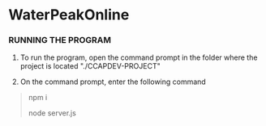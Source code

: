 # WaterPeakOnline

### RUNNING THE PROGRAM
1. To run the program, open the command prompt in the folder where the project is located "./CCAPDEV-PROJECT"

2. On the command prompt, enter the following command
> npm i
>
> node server.js
